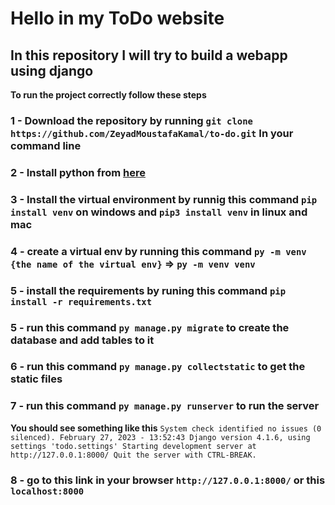 # Hello in my ToDo website 

## In this repository I will try to build a webapp using django

**To run the project correctly follow these steps**
### 1 - Download the repository by running `git clone https://github.com/ZeyadMoustafaKamal/to-do.git` In your command line

### 2 - Install python from [here](https://www.python.org/)

### 3 - Install the virtual environment by runnig this command `pip install venv` on windows and `pip3 install venv` in linux and mac

### 4 - create a virtual env by running this command `py -m venv {the name of the virtual env}` => `py -m venv venv` 

### 5 - install the requirements by runing this command `pip install -r requirements.txt`

### 5 - run this command `py manage.py migrate` to create the database and add tables to it

### 6 - run this command `py manage.py collectstatic` to get the static files

### 7 - run this command `py manage.py runserver` to run the server

**You should see something like this** ``
System check identified no issues (0 silenced).
February 27, 2023 - 13:52:43
Django version 4.1.6, using settings 'todo.settings'
Starting development server at http://127.0.0.1:8000/
Quit the server with CTRL-BREAK.
``

### 8 - go to this link in your browser `http://127.0.0.1:8000/` or this `localhost:8000`
